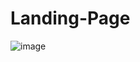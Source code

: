 # Landing-Page
![image](https://github.com/durgasrivyshnavi/Landing-Page/assets/154368252/a0c3cc7f-4343-4194-80f4-86699ee1233e)

